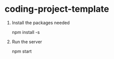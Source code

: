 # coding-project-template

1. Install the packages needed

    npm install  -s

2. Run the server

    npm start

